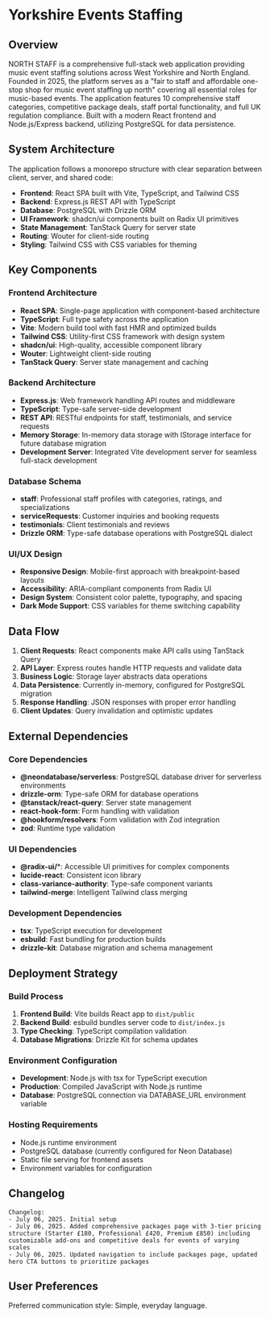 # Yorkshire Events Staffing

## Overview

NORTH STAFF is a comprehensive full-stack web application providing music event staffing solutions across West Yorkshire and North England. Founded in 2025, the platform serves as a "fair to staff and affordable one-stop shop for music event staffing up north" covering all essential roles for music-based events. The application features 10 comprehensive staff categories, competitive package deals, staff portal functionality, and full UK regulation compliance. Built with a modern React frontend and Node.js/Express backend, utilizing PostgreSQL for data persistence.

## System Architecture

The application follows a monorepo structure with clear separation between client, server, and shared code:

- **Frontend**: React SPA built with Vite, TypeScript, and Tailwind CSS
- **Backend**: Express.js REST API with TypeScript
- **Database**: PostgreSQL with Drizzle ORM
- **UI Framework**: shadcn/ui components built on Radix UI primitives
- **State Management**: TanStack Query for server state
- **Routing**: Wouter for client-side routing
- **Styling**: Tailwind CSS with CSS variables for theming

## Key Components

### Frontend Architecture
- **React SPA**: Single-page application with component-based architecture
- **TypeScript**: Full type safety across the application
- **Vite**: Modern build tool with fast HMR and optimized builds
- **Tailwind CSS**: Utility-first CSS framework with design system
- **shadcn/ui**: High-quality, accessible component library
- **Wouter**: Lightweight client-side routing
- **TanStack Query**: Server state management and caching

### Backend Architecture
- **Express.js**: Web framework handling API routes and middleware
- **TypeScript**: Type-safe server-side development
- **REST API**: RESTful endpoints for staff, testimonials, and service requests
- **Memory Storage**: In-memory data storage with IStorage interface for future database migration
- **Development Server**: Integrated Vite development server for seamless full-stack development

### Database Schema
- **staff**: Professional staff profiles with categories, ratings, and specializations
- **serviceRequests**: Customer inquiries and booking requests
- **testimonials**: Client testimonials and reviews
- **Drizzle ORM**: Type-safe database operations with PostgreSQL dialect

### UI/UX Design
- **Responsive Design**: Mobile-first approach with breakpoint-based layouts
- **Accessibility**: ARIA-compliant components from Radix UI
- **Design System**: Consistent color palette, typography, and spacing
- **Dark Mode Support**: CSS variables for theme switching capability

## Data Flow

1. **Client Requests**: React components make API calls using TanStack Query
2. **API Layer**: Express routes handle HTTP requests and validate data
3. **Business Logic**: Storage layer abstracts data operations
4. **Data Persistence**: Currently in-memory, configured for PostgreSQL migration
5. **Response Handling**: JSON responses with proper error handling
6. **Client Updates**: Query invalidation and optimistic updates

## External Dependencies

### Core Dependencies
- **@neondatabase/serverless**: PostgreSQL database driver for serverless environments
- **drizzle-orm**: Type-safe ORM for database operations
- **@tanstack/react-query**: Server state management
- **react-hook-form**: Form handling with validation
- **@hookform/resolvers**: Form validation with Zod integration
- **zod**: Runtime type validation

### UI Dependencies
- **@radix-ui/***: Accessible UI primitives for complex components
- **lucide-react**: Consistent icon library
- **class-variance-authority**: Type-safe component variants
- **tailwind-merge**: Intelligent Tailwind class merging

### Development Dependencies
- **tsx**: TypeScript execution for development
- **esbuild**: Fast bundling for production builds
- **drizzle-kit**: Database migration and schema management

## Deployment Strategy

### Build Process
1. **Frontend Build**: Vite builds React app to `dist/public`
2. **Backend Build**: esbuild bundles server code to `dist/index.js`
3. **Type Checking**: TypeScript compilation validation
4. **Database Migrations**: Drizzle Kit for schema updates

### Environment Configuration
- **Development**: Node.js with tsx for TypeScript execution
- **Production**: Compiled JavaScript with Node.js runtime
- **Database**: PostgreSQL connection via DATABASE_URL environment variable

### Hosting Requirements
- Node.js runtime environment
- PostgreSQL database (currently configured for Neon Database)
- Static file serving for frontend assets
- Environment variables for configuration

## Changelog
```
Changelog:
- July 06, 2025. Initial setup
- July 06, 2025. Added comprehensive packages page with 3-tier pricing structure (Starter £180, Professional £420, Premium £850) including customizable add-ons and competitive deals for events of varying scales
- July 06, 2025. Updated navigation to include packages page, updated hero CTA buttons to prioritize packages
```

## User Preferences

Preferred communication style: Simple, everyday language.